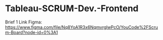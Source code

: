 # Tableau-SCRUM-Dev.-Frontend
Brief 1
Link Figma: https://www.figma.com/file/Nq8YoA1R3x6NqmvrglwPcO/YouCode%2FScrum-Board?node-id=0%3A1
